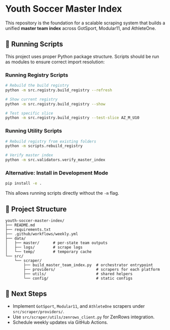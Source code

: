
# Youth Soccer Master Index

This repository is the foundation for a scalable scraping system that builds a unified **master team index** across GotSport, Modular11, and AthleteOne.

## 🚀 Running Scripts

This project uses proper Python package structure. Scripts should be run as modules to ensure correct import resolution:

### Running Registry Scripts
```bash
# Rebuild the build registry
python -m src.registry.build_registry --refresh

# Show current registry
python -m src.registry.build_registry --show

# Test specific slice
python -m src.registry.build_registry --test-slice AZ_M_U10
```

### Running Utility Scripts
```bash
# Rebuild registry from existing folders
python -m scripts.rebuild_registry

# Verify master index
python -m src.validators.verify_master_index
```

### Alternative: Install in Development Mode
```bash
pip install -e .
```

This allows running scripts directly without the `-m` flag.

## 📁 Project Structure

```
youth-soccer-master-index/
├── README.md
├── requirements.txt
├── .github/workflows/weekly.yml
├── data/
│   ├── master/      # per-state team outputs
│   ├── logs/        # scrape logs
│   └── temp/        # temporary cache
└── src/
    └── scraper/
        ├── build_master_team_index.py  # orchestrator entrypoint
        ├── providers/                  # scrapers for each platform
        ├── utils/                      # shared helpers
        └── config/                     # static configs
```

## 🧠 Next Steps
- Implement `GotSport`, `Modular11`, and `AthleteOne` scrapers under `src/scraper/providers/`.
- Use `src/scraper/utils/zenrows_client.py` for ZenRows integration.
- Schedule weekly updates via GitHub Actions.
